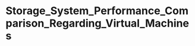 Storage_System_Performance_Comparison_Regarding_Virtual_Machines
================================================================
